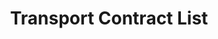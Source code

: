 ---
schema: default
title: Transport Contract List
organization: Dumfries and Galloway Council
notes: 
resources:

  - name: Transport Contract List JSON
  - url: https://api.usmart.io/org/9762f781-5c04-4759-a70b-afc585af1d12/2a653384-4e4b-439a-a993-c43970cf0225/1/urql
  - format: JSON

  - name: Transport Contract List CSV
  - url: https://data.usmart.io/org/9762f781-5c04-4759-a70b-afc585af1d12/resource?resourceGUID=7900d65d-e46c-48c9-a3ff-785b9878c78b
  - format: CSV

license: OGL3
category:

  - Transport / Mobility


  - Transport

maintainer: Tim Wisniewski
maintainer_email: tim@timwis.com
---